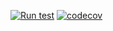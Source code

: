 [![Run test](https://github.com/berejant/go-kneu/actions/workflows/test.yaml/badge.svg)](https://github.com/berejant/go-kneu/actions/workflows/test.yaml)
[![codecov](https://codecov.io/gh/berejant/go-kneu/branch/main/graph/badge.svg?token=H5FUKIITQJ)](https://codecov.io/gh/berejant/go-kneu)
